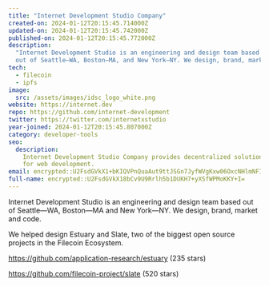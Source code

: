 ```yaml
---
title: "Internet Development Studio Company"
created-on: 2024-01-12T20:15:45.714000Z
updated-on: 2024-01-12T20:15:45.742000Z
published-on: 2024-01-12T20:15:45.772000Z
description:
  "Internet Development Studio is an engineering and design team based
  out of Seattle—WA, Boston—MA, and New York—NY. We design, brand, market, and code."
tech:
  - filecoin
  - ipfs
image:
  src: /assets/images/idsc_logo_white.png
website: https://internet.dev
repo: https://github.com/internet-development
twitter: https://twitter.com/internetxstudio
year-joined: 2024-01-12T20:15:45.807000Z
category: developer-tools
seo:
  description:
    Internet Development Studio Company provides decentralized solutions
    for web development.
email: encrypted::U2FsdGVkX1+bKIQVPnQuaAut9ttJSGn7JyfWVgKxw06OxcNHlmNFI7fmlZLEo76R
full-name: encrypted::U2FsdGVkX18bCv9U9Rrlh5b1DUKH7+yXSfWPMoKKY+I=
---
```


Internet Development Studio is an engineering and design team based out of Seattle—WA, Boston—MA and New York—NY. We design, brand, market and code.

We helped design Estuary and Slate, two of the biggest open source projects in the Filecoin Ecosystem.

<https://github.com/application-research/estuary> (235 stars)

<https://github.com/filecoin-project/slate> (520 stars)
